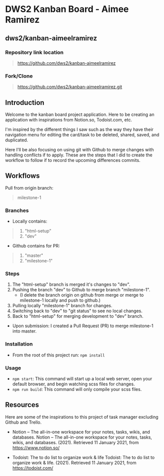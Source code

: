 # DWS2 Kanban Board - Aimee Ramirez

## dws2/kanban-aimeelramirez

### Repository link location

> https://github.com/dws2/kanban-aimeelramirez

### Fork/Clone

> https://github.com/dws2/kanban-aimeelramirez.git

## Introduction

Welcome to the kanban board project application. Here to be creating an application with inspirations from Notion.so, Todoist.com, etc.

I'm inspired by the different things I saw such as the way they have their navigation menu for editing the card/task to be deleted, shared, saved, and duplicated.

Here I'll be also focusing on using git with Github to merge changes with handling conflicts if to apply. These are the steps that I did to create the workflow to follow if to record the upcoming differences commits.

## Workflows

Pull from origin branch:

> milestone-1

### Branches

- Locally contains:

> 1. "html-setup"
> 2. "dev"

- Github contains for PR:

> 1. "master"
> 2. "milestone-1"

### Steps

1. The "html-setup" branch is merged it's changes to "dev".
2. Pushing the branch "dev" to Github to merge branch "milestone-1".
   - (I delete the branch origin on github from merge or merge to milestone-1 locally and push to github.)
3. Pulling locally "milestone-1" branch for changes.
4. Switching back to "dev" to "git status" to see no local changes.
5. Back to "html-setup" for merging development to "dev" branch.

- Upon submission: I created a Pull Request (PR) to merge milestone-1 into master.

### Installation

- From the root of this project run: `npm install`

### Usage

- `npm start`: This command will start up a local web server, open your default browser, and begin watching scss files for changes.
- `npm run build`: This command will only compile your scss files.

## Resources

Here are some of the inspirations to this project of task manager excluding Github and Trello.

- Notion – The all-in-one workspace for your notes, tasks, wikis, and databases.
  Notion – The all-in-one workspace for your notes, tasks, wikis, and databases. (2021). Retrieved 11 January 2021, from https://www.notion.so/

- Todoist: The to do list to organize work & life
  Todoist: The to do list to organize work & life. (2021). Retrieved 11 January 2021, from https://todoist.com/
